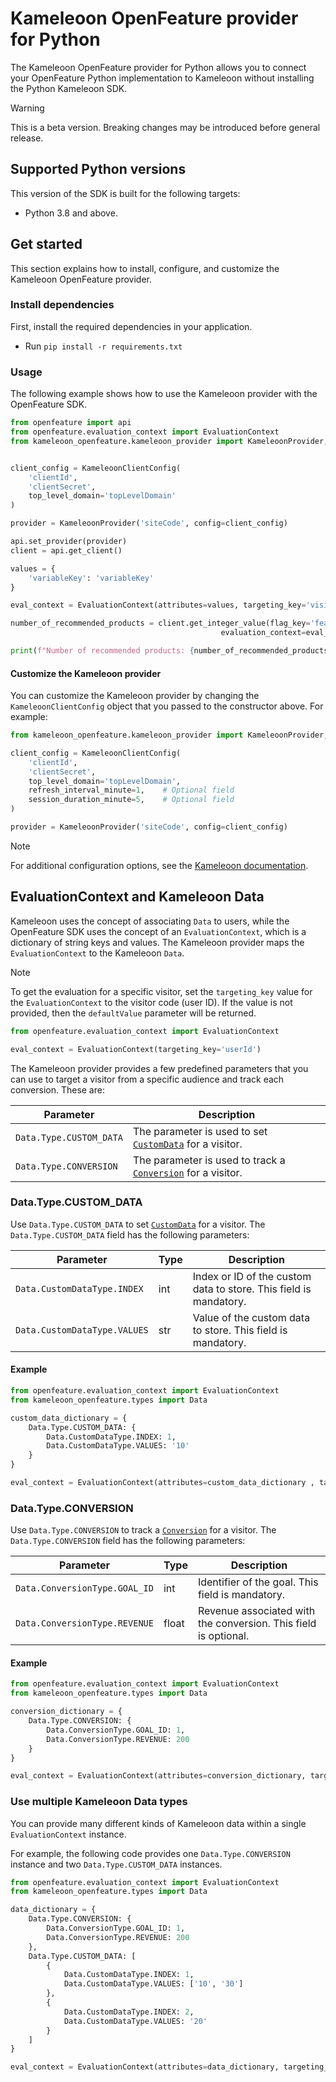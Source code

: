 # Kameleoon OpenFeature provider for Python

The Kameleoon OpenFeature provider for Python allows you to connect your OpenFeature Python implementation to Kameleoon without installing the Python Kameleoon SDK.

> [!WARNING]
> This is a beta version. Breaking changes may be introduced before general release.

## Supported Python versions

This version of the SDK is built for the following targets:

* Python 3.8 and above.

## Get started

This section explains how to install, configure, and customize the Kameleoon OpenFeature provider.

### Install dependencies

First, install the required dependencies in your application.

* Run `pip install -r requirements.txt`

### Usage

The following example shows how to use the Kameleoon provider with the OpenFeature SDK.

```python
from openfeature import api
from openfeature.evaluation_context import EvaluationContext
from kameleoon_openfeature.kameleoon_provider import KameleoonProvider, KameleoonClientConfig


client_config = KameleoonClientConfig(
    'clientId',
    'clientSecret',
    top_level_domain='topLevelDomain'
)

provider = KameleoonProvider('siteCode', config=client_config)

api.set_provider(provider)
client = api.get_client()

values = {
    'variableKey': 'variableKey'
}

eval_context = EvaluationContext(attributes=values, targeting_key='visitorCode')

number_of_recommended_products = client.get_integer_value(flag_key='featureKey', default_value=5,
                                               evaluation_context=eval_context)

print(f"Number of recommended products: {number_of_recommended_products}")
```

#### Customize the Kameleoon provider

You can customize the Kameleoon provider by changing the `KameleoonClientConfig` object that you passed to the constructor above. For example:

```python
from kameleoon_openfeature.kameleoon_provider import KameleoonProvider, KameleoonClientConfig

client_config = KameleoonClientConfig(
    'clientId',
    'clientSecret',
    top_level_domain='topLevelDomain',
    refresh_interval_minute=1,    # Optional field
    session_duration_minute=5,    # Optional field
)

provider = KameleoonProvider('siteCode', config=client_config)
```
> [!NOTE]
> For additional configuration options, see the [Kameleoon documentation](https://developers.kameleoon.com/feature-management-and-experimentation/web-sdks/python-sdk/#example-code).

## EvaluationContext and Kameleoon Data

Kameleoon uses the concept of associating `Data` to users, while the OpenFeature SDK uses the concept of an `EvaluationContext`, which is a dictionary of string keys and values. The Kameleoon provider maps the `EvaluationContext` to the Kameleoon `Data`.

> [!NOTE]
> To get the evaluation for a specific visitor, set the `targeting_key` value for the `EvaluationContext` to the visitor code (user ID). If the value is not provided, then the `defaultValue` parameter will be returned.

```python
from openfeature.evaluation_context import EvaluationContext

eval_context = EvaluationContext(targeting_key='userId')
```

The Kameleoon provider provides a few predefined parameters that you can use to target a visitor from a specific audience and track each conversion. These are:

| Parameter               | Description                                                                                                                                                             |
|-------------------------|-------------------------------------------------------------------------------------------------------------------------------------------------------------------------|
| `Data.Type.CUSTOM_DATA` | The parameter is used to set [`CustomData`](https://developers.kameleoon.com/feature-management-and-experimentation/web-sdks/python-sdk/#customdata) for a visitor.     |
| `Data.Type.CONVERSION`  | The parameter is used to track a [`Conversion`](https://developers.kameleoon.com/feature-management-and-experimentation/web-sdks/python-sdk/#conversion) for a visitor. |

### Data.Type.CUSTOM_DATA

Use `Data.Type.CUSTOM_DATA` to set [`CustomData`](https://developers.kameleoon.com/feature-management-and-experimentation/web-sdks/python-sdk/#customdata) for a visitor. The `Data.Type.CUSTOM_DATA` field has the following parameters:

| Parameter                    | Type | Description                                                       |
|------------------------------|------|-------------------------------------------------------------------|
| `Data.CustomDataType.INDEX`  | int  | Index or ID of the custom data to store. This field is mandatory. |
| `Data.CustomDataType.VALUES` | str  | Value of the custom data to store. This field is mandatory.       |

#### Example

```python
from openfeature.evaluation_context import EvaluationContext
from kameleoon_openfeature.types import Data

custom_data_dictionary = {
    Data.Type.CUSTOM_DATA: {
        Data.CustomDataType.INDEX: 1,
        Data.CustomDataType.VALUES: '10'
    }
}

eval_context = EvaluationContext(attributes=custom_data_dictionary , targeting_key='userId')
```

### Data.Type.CONVERSION

Use `Data.Type.CONVERSION` to track a [`Conversion`](https://developers.kameleoon.com/feature-management-and-experimentation/web-sdks/python-sdk/#conversion) for a visitor. The `Data.Type.CONVERSION` field has the following parameters:

| Parameter                     | Type  | Description                                                     |
|-------------------------------|-------|-----------------------------------------------------------------|
| `Data.ConversionType.GOAL_ID` | int   | Identifier of the goal. This field is mandatory.                |
| `Data.ConversionType.REVENUE` | float | Revenue associated with the conversion. This field is optional. |

#### Example

```python
from openfeature.evaluation_context import EvaluationContext
from kameleoon_openfeature.types import Data

conversion_dictionary = {
    Data.Type.CONVERSION: {
        Data.ConversionType.GOAL_ID: 1,
        Data.ConversionType.REVENUE: 200
    }
}

eval_context = EvaluationContext(attributes=conversion_dictionary, targeting_key='userId')
```

### Use multiple Kameleoon Data types

You can provide many different kinds of Kameleoon data within a single `EvaluationContext` instance.

For example, the following code provides one `Data.Type.CONVERSION` instance and two `Data.Type.CUSTOM_DATA` instances.

```python
from openfeature.evaluation_context import EvaluationContext
from kameleoon_openfeature.types import Data

data_dictionary = {
    Data.Type.CONVERSION: {
        Data.ConversionType.GOAL_ID: 1,
        Data.ConversionType.REVENUE: 200
    },
    Data.Type.CUSTOM_DATA: [
        {
            Data.CustomDataType.INDEX: 1,
            Data.CustomDataType.VALUES: ['10', '30']
        },
        {
            Data.CustomDataType.INDEX: 2,
            Data.CustomDataType.VALUES: '20'
        }
    ]
}

eval_context = EvaluationContext(attributes=data_dictionary, targeting_key='userId')
```
